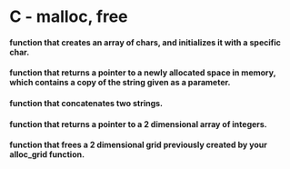 # C - malloc, free
#### function that creates an array of chars, and initializes it with a specific char.
#### function that returns a pointer to a newly allocated space in memory, which contains a copy of the string given as a parameter.
#### function that concatenates two strings.
#### function that returns a pointer to a 2 dimensional array of integers.
#### function that frees a 2 dimensional grid previously created by your alloc_grid function.

